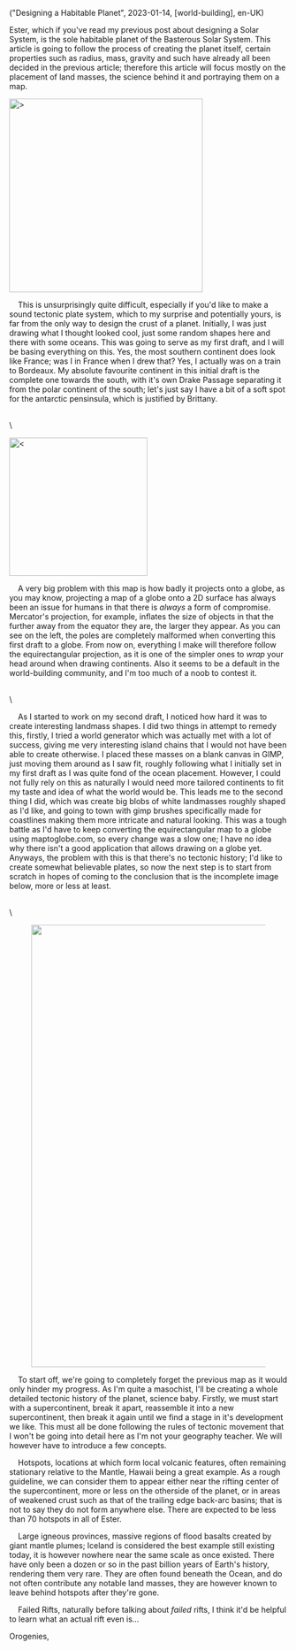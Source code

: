 ("Designing a Habitable Planet", 2023-01-14, [world-building], en-UK)

<span class="lettrine">E</span>ster, which if you've read my previous post about designing a Solar System, is the sole habitable planet of the Basterous Solar System. This article is going to follow the process of creating the planet itself, certain properties such as radius, mass, gravity and such have already all been decided in the previous article; therefore this article will focus mostly on the placement of land masses, the science behind it and portraying them on a map.

<img alt=">" src="data/2023-01-14/first_draft.jpg" width="350"/>

    This is unsurprisingly quite difficult, especially if you'd like to make a sound tectonic plate system, which to my surprise and potentially yours, is far from the only way to design the crust of a planet.  Initially, I was just drawing what I thought looked cool, just some random shapes here and there with some oceans. This was going to serve as my first draft, and I will be basing everything on this. Yes, the most southern continent does look like France; was I in France when I drew that? Yes, I actually was on a train to Bordeaux. My absolute favourite continent in this initial draft is the complete one towards the south, with it's own Drake Passage separating it from the polar continent of the south; let's just say I have a bit of a soft spot for the antarctic pensinsula, which is justified by Brittany. 

\
\

<img alt="<" src="data/2023-01-14/first_draft_globe.png" width="250"/>

    A very big problem with this map is how badly it projects onto a globe, as you may know, projecting a map of a globe onto a 2D surface has always been an issue for humans in that there is *always* a form of compromise. Mercator's projection, for example, inflates the size of objects in that the further away from the equator they are, the larger they appear. As you can see on the left, the poles are completely malformed when converting this first draft to a globe. From now on, everything I make will therefore follow the equirectangular projection, as it is one of the simpler ones to *wrap* your head around when drawing continents. Also it seems to be a default in the world-building community, and I'm too much of a noob to contest it.

\
\

    As I started to work on my second draft, I noticed how hard it was to create interesting landmass shapes. I did two things in attempt to remedy this, firstly, I tried a world generator which was actually met with a lot of success, giving me very interesting island chains that I would not have been able to create otherwise. I placed these masses on a blank canvas in GIMP, just moving them around as I saw fit, roughly following what I initially set in my first draft as I was quite fond of the ocean placement. However, I could not fully rely on this as naturally I would need more tailored continents to fit my taste and idea of what the world would be. This leads me to the second thing I did, which was create big blobs of white landmasses roughly shaped as I'd like, and going to town with gimp brushes specifically made for coastlines making them more intricate and natural looking. This was a tough battle as I'd have to keep converting the equirectangular map to a globe using maptoglobe.com, so every change was a slow one; I have no idea why there isn't a good application that allows drawing on a globe yet. Anyways, the problem with this is that there's no tectonic history; I'd like to create somewhat believable plates, so now the next step is to start from scratch in hopes of coming to the conclusion that is the incomplete image below, more or less at least.

\
\

<figure>
	<img src="data/2023-01-14/second_draft.png" width="800"/>
</figure>

    To start off, we're going to completely forget the previous map as it would only hinder my progress. As I'm quite a masochist, I'll be creating a whole detailed tectonic history of the planet, science baby. Firstly, we must start with a supercontinent, break it apart, reassemble it into a new supercontinent, then break it again until we find a stage in it's development we like. This must all be done following the rules of tectonic movement that I won't be going into detail here as I'm not your geography teacher. We will however have to introduce a few concepts.

    Hotspots, locations at which form local volcanic features, often remaining stationary relative to the Mantle, Hawaii being a great example. As a rough guideline, we can consider them to appear either near the rifting center of the supercontinent, more or less on the otherside of the planet, or in areas of weakened crust such as that of the trailing edge back-arc basins; that is not to say they do not form anywhere else. There are expected to be less than 70 hotspots in all of Ester.

    Large igneous provinces, massive regions of flood basalts created by giant mantle plumes; Iceland is considered the best example still existing today, it is however nowhere near the same scale as once existed. There have only been a dozen or so in the past billion years of Earth's history, rendering them very rare. They are often found beneath the Ocean, and do not often contribute any notable land masses, they are however known to leave behind hotspots after they're gone.

    Failed Rifts, naturally before talking about *failed* rifts, I think it'd be helpful to learn what an actual rift even is...

Orogenies,   